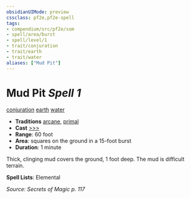 ```yaml
---
obsidianUIMode: preview
cssclass: pf2e,pf2e-spell
tags:
- compendium/src/pf2e/som
- spell/area/burst
- spell/level/1
- trait/conjuration
- trait/earth
- trait/water
aliases: ["Mud Pit"]
---
```

# Mud Pit *Spell 1*   
[conjuration](conjuration.md "Conjuration School Trait")  [earth](earth.md "Earth Energy & Element Trait")  [water](water.md "Water Energy & Element Trait")  

- **Traditions** [arcane](arcane.md "Arcane Tradition Trait"), [primal](primal.md "Primal Tradition Trait")
- **Cast** [>>>](chapter-9-playing-the-game.md#Actions "Three-Action") 
- **Range**: 60 foot
- **Area**: squares on the ground in a 15-foot burst
- **Duration**: 1 minute

Thick, clinging mud covers the ground, 1 foot deep. The mud is difficult terrain.

**Spell Lists**: Elemental

*Source: Secrets of Magic p. 117*